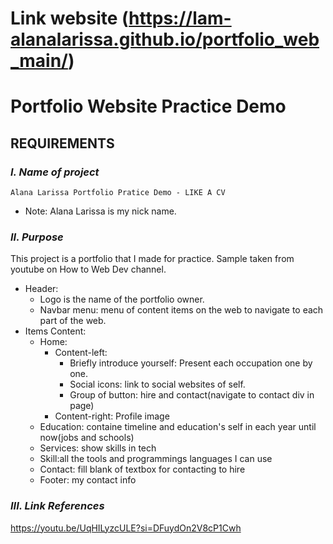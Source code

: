 # Link website (https://lam-alanalarissa.github.io/portfolio_web_main/)
# Portfolio Website Practice Demo
## REQUIREMENTS
### *_I. Name of project_*
    Alana Larissa Portfolio Pratice Demo - LIKE A CV
- Note: Alana Larissa is my nick name.
### *_II. Purpose_*
This project is a portfolio that I made for practice. Sample taken from youtube on How to Web Dev channel.
- Header:
  + Logo is the name of the portfolio owner.
  + Navbar menu: menu of content items on the web to navigate to each part of the web.
- Items Content:
  + Home:
    * Content-left:
      + Briefly introduce yourself: Present each occupation one by one.
      + Social icons: link to social websites of self.
      + Group of button: hire and contact(navigate to contact div in page)
    * Content-right: Profile image
  + Education: containe timeline and education's self in each year until now(jobs and schools)
  + Services: show skills in tech
  + Skill:all the tools and programmings languages ​​I can use
  + Contact: fill blank of textbox for contacting to hire
  + Footer: my contact info 
### *_III. Link References_*
  https://youtu.be/UqHILyzcULE?si=DFuydOn2V8cP1Cwh
  
